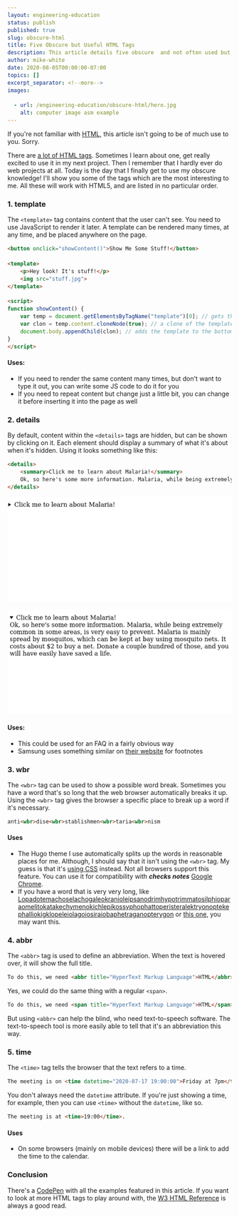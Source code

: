 ```yaml
---
layout: engineering-education
status: publish
published: true
slug: obscure-html
title: Five Obscure but Useful HTML Tags
description: This article details five obscure  and not often used but useful HTML tags - All these will work with HTML5 - need to use JavaScript to render it later.
author: mike-white
date: 2020-08-05T00:00:00-07:00
topics: []
excerpt_separator: <!--more-->
images:

  - url: /engineering-education/obscure-html/hero.jpg
    alt: computer image asm example
---
```

If you're not familiar with [HTML](https://www.w3schools.com/html/default.asp), this article isn't going to be of much use to you. Sorry.

There are [a lot of HTML tags](https://www.w3schools.com/tags/default.asp). Sometimes I learn about one, get really excited to use it in my next project. Then I remember that I hardly ever do web projects at all. Today is the day that I finally get to use my obscure knowledge! I'll show you some of the tags which are the most interesting to me. All these will work with HTML5, and are listed in no particular order.
<!--more-->
### 1. template

The `<template>` tag contains content that the user can't see. You need to use JavaScript to render it later. A template can be rendered many times, at any time, and be placed anywhere on the page.

```html
<button onclick="showContent()">Show Me Some Stuff!</button>

<template>
    <p>Hey look! It's stuff!</p>
    <img src="stuff.jpg">
</template>

<script>
function showContent() {
    var temp = document.getElementsByTagName("template")[0]; // gets the first template in the page
    var clon = temp.content.cloneNode(true); // a clone of the template
    document.body.appendChild(clon); // adds the template to the bottom of the page
}
</script>
```

#### Uses:

* If you need to render the same content many times, but don't want to type it out, you can write some JS code to do it for you
* If you need to repeat content but change just a little bit, you can change it before inserting it into the page as well

### 2. details

By default, content within the `<details>` tags are hidden, but can be shown by clicking on it. Each element should display a summary of what it's about when it's hidden. Using it looks something like this:

```html
<details>
	<summary>Click me to learn about Malaria!</summary>
	Ok, so here's some more information. Malaria, while being extremely common in some areas, is very easy to prevent. Malaria is mainly spread by mosquitos, which can be kept at bay using mosquito nets. It costs about $2 to buy a net. Donate a couple hundred of those, and you will have easily have saved a life.
</details>
```

![A details section before being expanded](details1.png)

![A details section after being expanded](details2.png)

#### Uses:

* This could be used for an FAQ in a fairly obvious way
* Samsung uses something similar on [their website](https://www.samsung.com/us/shop/all-deals/) for footnotes

### 3. wbr

The `<wbr>` tag can be used to show a possible word break. Sometimes you have a word that's so long that the web browser automatically breaks it up. Using the `<wbr>` tag gives the browser a specific place to break up a word if it's necessary.

```html
anti<wbr>dise<wbr>stablishmen<wbr>taria<wbr>nism
```

#### Uses
* The Hugo theme I use automatically splits up the words in reasonable places for me. Although, I should say that it isn't using the `<wbr>` tag.  My guess is that it's [using CSS](https://css-tricks.com/almanac/properties/w/word-break/) instead. Not all browsers support this feature. You can use it for compatibility with ***checks notes*** [Google Chrome](https://caniuse.com/#feat=css-hyphens).
* If you have a word that is very very long, like [Lopadotemachoselachogaleokranioleipsanodrimhypotrimmatosilphioparaomelitokatakechymenokichlepikossyphophattoperisteralektryonoptekephalliokigklopeleiolagoiosiraiobaphetraganopterygon](https://en.wikipedia.org/wiki/Lopadotemachoselachogaleokranioleipsanodrimhypotrimmatosilphioparaomelitokatakechymenokichlepikossyphophattoperisteralektryonoptekephalliokigklopeleiolagoiosiraiobaphetraganopterygon) or [this one](https://en.wiktionary.org/wiki/Appendix:List_of_protologisms/Long_words/Titin#Noun), you may want this.

### 4. abbr
The `<abbr>` tag is used to define an abbreviation. When the text is hovered over, it will show the full title.

```html
To do this, we need <abbr title="HyperText Markup Language">HTML</abbr> content.
```

Yes, we could do the same thing with a regular `<span>`.

```html
To do this, we need <span title="HyperText Markup Language">HTML</span> content.
```

But using `<abbr>` can help the blind, who need text-to-speech software. The text-to-speech tool is more easily able to tell that it's an abbreviation this way.

### 5. time
The `<time>` tag tells the browser that the text refers to a time.

```html
The meeting is on <time datetime="2020-07-17 19:00:00">Friday at 7pm</time>.
```

You don't always need the `datetime` attribute. If you're just showing a time, for example, then you can use `<time>` without the `datetime`, like so.

```html
The meeting is at <time>19:00</time>.
```

#### Uses
* On some browsers (mainly on mobile devices) there will be a link to add the time to the calendar.

### Conclusion
There's a [CodePen](https://codepen.io/botahamec/details/WNrgEbV) with all the examples featured in this article. If you want to look at more HTML tags to play around with, the [W3 HTML Reference](https://www.w3schools.com/tags/ref_byfunc.asp) is always a good read.
